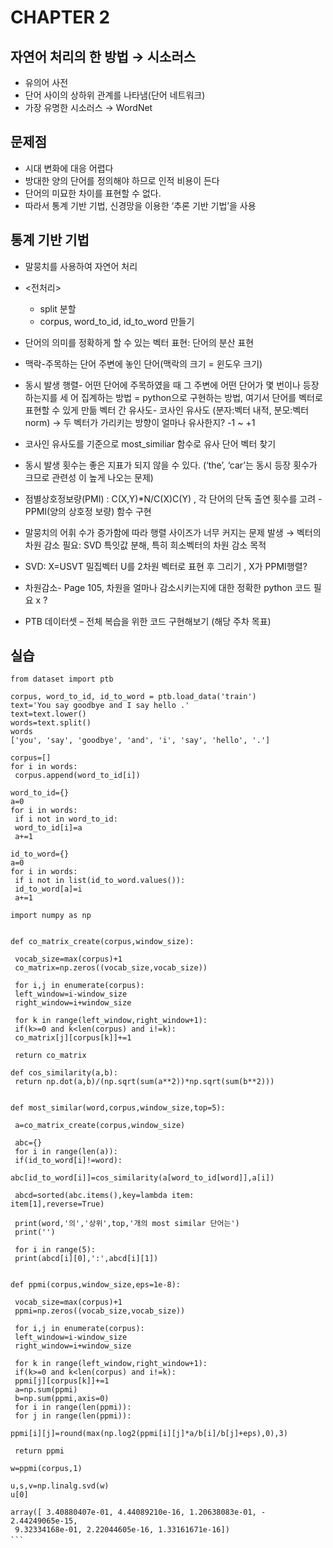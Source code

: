 # CHAPTER 2

## 자연어 처리의 한 방법 → 시소러스
- 유의어 사전
- 단어 사이의 상하위 관계를 나타냄(단어 네트워크)
- 가장 유명한 시소러스 → WordNet

## 문제점
- 시대 변화에 대응 어렵다
- 방대한 양의 단어를 정의해야 하므로 인적 비용이 든다
- 단어의 미묘한 차이를 표현할 수 없다.
- 따라서 통계 기반 기법, 신경망을 이용한 ‘추론 기반 기법’을 사용

## 통계 기반 기법
- 말뭉치를 사용하여 자연어 처리

- <전처리>
  - split 분할
  - corpus, word_to_id, id_to_word 만들기
  
- 단어의 의미를 정확하게 할 수 있는 벡터 표현: 단어의 분산 표현
- 맥락-주목하는 단어 주변에 놓인 단어(맥락의 크기 = 윈도우 크기)
- 동시 발생 행렬- 어떤 단어에 주목하였을 때 그 주변에 어떤 단어가 몇 번이나 등장하는지를 세
어 집계하는 방법 = python으로 구현하는 방법, 여기서 단어를 벡터로 표현할 수 있게 만듦
벡터 간 유사도- 코사인 유사도 (분자:벡터 내적, 분모:벡터norm) → 두 벡터가 가리키는 방향이
얼마나 유사한지? -1 ~ +1

- 코사인 유사도를 기준으로 most_similiar 함수로 유사 단어 벡터 찾기
- 동시 발생 횟수는 좋은 지표가 되지 않을 수 있다. (‘the’, ‘car’는 동시 등장 횟수가 크므로 관련성
이 높게 나오는 문제)
- 점별상호정보량(PMI) : C(X,Y)*N/C(X)C(Y) , 각 단어의 단독 출연 횟수를 고려 -PPMI(양의 상호정
보량) 함수 구현

- 말뭉치의 어휘 수가 증가함에 따라 행렬 사이즈가 너무 커지는 문제 발생 → 벡터의 차원 감소
필요: SVD 특잇값 분해, 특히 희소벡터의 차원 감소 목적
- SVD: X=USVT 밀집벡터 U를 2차원 벡터로 표현 후 그리기 , X가 PPMI행렬?
- 차원감소- Page 105, 차원을 얼마나 감소시키는지에 대한 정확한 python 코드 필요 x ?
- PTB 데이터셋 – 전체 복습을 위한 코드 구현해보기 (해당 주차 목표)

## 실습

```　
from dataset import ptb

corpus, word_to_id, id_to_word = ptb.load_data('train')
text='You say goodbye and I say hello .'
text=text.lower()
words=text.split()
words
['you', 'say', 'goodbye', 'and', 'i', 'say', 'hello', '.']

corpus=[]
for i in words:
 corpus.append(word_to_id[i])

word_to_id={}
a=0
for i in words:
 if i not in word_to_id:
 word_to_id[i]=a
 a+=1

id_to_word={}
a=0
for i in words:
 if i not in list(id_to_word.values()):
 id_to_word[a]=i
 a+=1

import numpy as np


def co_matrix_create(corpus,window_size):

 vocab_size=max(corpus)+1
 co_matrix=np.zeros((vocab_size,vocab_size))

 for i,j in enumerate(corpus):
 left_window=i-window_size
 right_window=i+window_size

 for k in range(left_window,right_window+1):
 if(k>=0 and k<len(corpus) and i!=k):
 co_matrix[j][corpus[k]]+=1

 return co_matrix
 
def cos_similarity(a,b):
 return np.dot(a,b)/(np.sqrt(sum(a**2))*np.sqrt(sum(b**2)))


def most_similar(word,corpus,window_size,top=5):

 a=co_matrix_create(corpus,window_size)

 abc={}
 for i in range(len(a)):
 if(id_to_word[i]!=word):

abc[id_to_word[i]]=cos_similarity(a[word_to_id[word]],a[i])

 abcd=sorted(abc.items(),key=lambda item:
item[1],reverse=True)

 print(word,'의','상위',top,'개의 most similar 단어는')
 print('')

 for i in range(5):
 print(abcd[i][0],':',abcd[i][1])


def ppmi(corpus,window_size,eps=1e-8):

 vocab_size=max(corpus)+1
 ppmi=np.zeros((vocab_size,vocab_size))

 for i,j in enumerate(corpus):
 left_window=i-window_size
 right_window=i+window_size

 for k in range(left_window,right_window+1):
 if(k>=0 and k<len(corpus) and i!=k):
 ppmi[j][corpus[k]]+=1
 a=np.sum(ppmi)
 b=np.sum(ppmi,axis=0)
 for i in range(len(ppmi)):
 for j in range(len(ppmi)):

ppmi[i][j]=round(max(np.log2(ppmi[i][j]*a/b[i]/b[j]+eps),0),3)

 return ppmi

w=ppmi(corpus,1)

u,s,v=np.linalg.svd(w)
u[0]

array([ 3.40880407e-01, 4.44089210e-16, 1.20638083e-01, -
2.44249065e-15,
 9.32334168e-01, 2.22044605e-16, 1.33161671e-16])
```　

